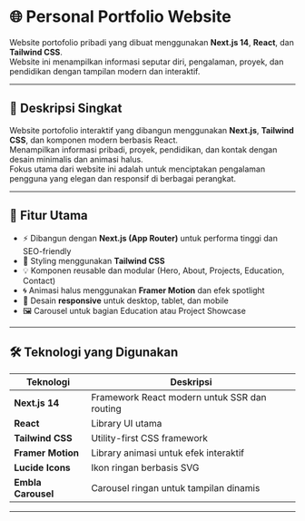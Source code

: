 # 🌐 Personal Portfolio Website

Website portofolio pribadi yang dibuat menggunakan **Next.js 14**, **React**, dan **Tailwind CSS**.  
Website ini menampilkan informasi seputar diri, pengalaman, proyek, dan pendidikan dengan tampilan modern dan interaktif.

---

## 📝 Deskripsi Singkat
Website portofolio interaktif yang dibangun menggunakan **Next.js**, **Tailwind CSS**, dan komponen modern berbasis React.  
Menampilkan informasi pribadi, proyek, pendidikan, dan kontak dengan desain minimalis dan animasi halus.  
Fokus utama dari website ini adalah untuk menciptakan pengalaman pengguna yang elegan dan responsif di berbagai perangkat.

---

## 🚀 Fitur Utama
- ⚡ Dibangun dengan **Next.js (App Router)** untuk performa tinggi dan SEO-friendly  
- 🎨 Styling menggunakan **Tailwind CSS**  
- 💡 Komponen reusable dan modular (Hero, About, Projects, Education, Contact)  
- 🌀 Animasi halus menggunakan **Framer Motion** dan efek spotlight  
- 📱 Desain **responsive** untuk desktop, tablet, dan mobile  
- 🖼️ Carousel untuk bagian Education atau Project Showcase  

---

## 🛠️ Teknologi yang Digunakan
| Teknologi | Deskripsi |
|------------|------------|
| **Next.js 14** | Framework React modern untuk SSR dan routing |
| **React** | Library UI utama |
| **Tailwind CSS** | Utility-first CSS framework |
| **Framer Motion** | Library animasi untuk efek interaktif |
| **Lucide Icons** | Ikon ringan berbasis SVG |
| **Embla Carousel** | Carousel ringan untuk tampilan dinamis |

---
